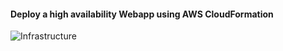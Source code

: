 #### Deploy a high availability Webapp using AWS CloudFormation

![Infrastructure](MyInfrastructure.jpg)